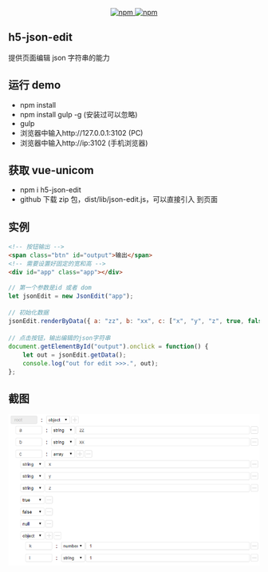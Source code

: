 <p align="center">
   <a href="https://www.npmjs.com/package/h5-json-edit">
   		<img src="https://img.shields.io/npm/v/h5-json-edit.svg?style=flat" alt="npm">
   </a>
   <a href="https://www.npmjs.com/package/h5-json-edit">
   		<img src="https://img.shields.io/npm/dm/h5-json-edit.svg?style=flat" alt="npm">
   </a>
</p>

## h5-json-edit

提供页面编辑 json 字符串的能力

## 运行 demo

-   npm install
-   npm install gulp -g (安装过可以忽略)
-   gulp
-   浏览器中输入http://127.0.0.1:3102 (PC)
-   浏览器中输入http://ip:3102 (手机浏览器)

## 获取 vue-unicom

-   npm i h5-json-edit
-   github 下载 zip 包，dist/lib/json-edit.js，可以直接引入 到页面

## 实例

```html
<!-- 按钮输出 -->
<span class="btn" id="output">输出</span>
<!-- 需要设置好固定的宽和高 -->
<div id="app" class="app"></div>
```

```javascript
// 第一个参数是id 或者 dom
let jsonEdit = new JsonEdit("app");

// 初始化数据
jsonEdit.renderByData({ a: "zz", b: "xx", c: ["x", "y", "z", true, false, null, { k: 1, l: "1" }] });

// 点击按钮，输出编辑的json字符串
document.getElementById("output").onclick = function() {
    let out = jsonEdit.getData();
    console.log("out for edit >>>.", out);
};
```

## 截图
<img src="./img.png" />